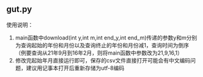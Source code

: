 ## gut.py
使用说明：
1. main函数中download(int y,int m,int end_y,int end_m)传递的参数y和m分别为查询起始的年份和月份以及查询终止的年份和月份减1，查询时间为倒序（例要查询从21年9月到16年2月，则将main函数中参数改为21,9,16,1）
2. 修改完起始年月直接运行即可，保存的csv文件直接打开可能会有中文编码问题，建议用记事本打开后重新存储为utf-8编码
